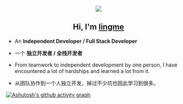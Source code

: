 <p align="center" style="pointer-events:none;"> 
   <img alingn="center" src="https://view-count.glitch.me/count.svg" />
 </p>

<p align="center"> 
   <h2 style="text-align: center;">Hi, I'm <a href="https://lingmin.me/">lingme</a></h2>
 </p>

* An <b>Independent Developer / Full Stack Developer</b>

* 一个 <b>独立开发者 / 全栈开发者</b>

* From teamwork to independent development by one person, I have encountered a lot of hardships and learned a lot from it.

* 从团队协作到一个人独立开发，掉过不少坑也因此学习到很多。

[![Ashutosh's github activity graph](https://activity-graph.herokuapp.com/graph?username=lingme&theme=github)](https://github.com/ashutosh00710/github-readme-activity-graph)
